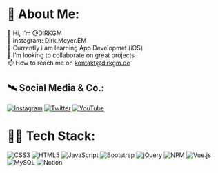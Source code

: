 # 🚀 About Me:
👋 Hi, I’m @DIRKGM <br>
👋 Instagram: Dirk.Meyer.EM <br>
🌱 Currently i am learning App Developmet (iOS)<br>
💞️ I’m looking to collaborate on great projects<br>
📫 How to reach me on kontakt@dirkgm.de<br>

## 🛰️ Social Media & Co.:
[![Instagram](https://img.shields.io/badge/Instagram-%23E4405F.svg?logo=Instagram&logoColor=white)]([https://instagram.com/joeel56](https://www.instagram.com/dirk.meyer.em/)) [![Twitter](https://img.shields.io/badge/Twitter-%231DA1F2.svg?logo=Twitter&logoColor=white)]([https://twitter.com/joeel56](https://twitter.com/dirkmeyerem)) [![YouTube](https://img.shields.io/badge/YouTube-%23FF0000.svg?logo=YouTube&logoColor=white)](https://youtube.com/@DirkMeyerEM)

# 👨‍💻 Tech Stack:
![CSS3](https://img.shields.io/badge/css3-%231572B6.svg?style=for-the-badge&logo=css3&logoColor=white) ![HTML5](https://img.shields.io/badge/html5-%23E34F26.svg?style=for-the-badge&logo=html5&logoColor=white) ![JavaScript](https://img.shields.io/badge/javascript-%23323330.svg?style=for-the-badge&logo=javascript&logoColor=%23F7DF1E) ![Bootstrap](https://img.shields.io/badge/bootstrap-%23563D7C.svg?style=for-the-badge&logo=bootstrap&logoColor=white) ![jQuery](https://img.shields.io/badge/jquery-%230769AD.svg?style=for-the-badge&logo=jquery&logoColor=white) ![NPM](https://img.shields.io/badge/NPM-%23000000.svg?style=for-the-badge&logo=npm&logoColor=white) ![Vue.js](https://img.shields.io/badge/vuejs-%2335495e.svg?style=for-the-badge&logo=vuedotjs&logoColor=%234FC08D) ![MySQL](https://img.shields.io/badge/mysql-%2300f.svg?style=for-the-badge&logo=mysql&logoColor=white) ![Notion](https://img.shields.io/badge/Notion-%23000000.svg?style=for-the-badge&logo=notion&logoColor=white)


<!---
DIRKGM/DIRKGM is a ✨ special ✨ repository because its `README.md` (this file) appears on your GitHub profile.
You can click the Preview link to take a look at your changes.
--->
